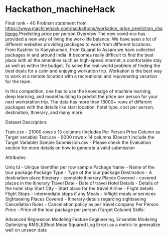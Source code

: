 # Hackathon_machineHack
Final rank - 40
Problem statement from https://www.machinehack.com/hackathons/workation_price_prediction_challenge
Predicting price per person
Overview
The new covid-era has provided a new way of living the work-life balance. We have seen a lot of different websites providing packages to work from different locations. From Kashmir to Kanyakumari, from Gujarat to Assam we have collected packages in and around India. It becomes really difficult to find the best place with all the amenities such as high-speed internet, a comfortable stay as well as within the budget. To solve the real-world problem of finding the best deals for a calm and enjoying workation trip. Workation is the best way to work at a remote location with a recreational and rejuvenating vacation for the team.

In this competition, one has to use the knowledge of machine learning, deep learning, and model building to predict the price per person for your next workstation trip. The data has more than 18000+ rows of different packages with the details like start location, hotel type, cost per person, destination, Itinerary, and many more.

 

Dataset Description:

Train.csv - 21000 rows x 15 columns (Includes Per Person Price Column as Target variable)
Test.csv - 9000 rows x 14 columns (Doesn't include the Target Variable)
Sample Submission.csv - Please check the Evaluation section for more details on how to generate a valid submission
 

Attributes:

Uniq Id - Unique Identifier per row sample
Package Name - Name of the tour package
Package Type - Type of the tour package
Destination - A destination place
Itinerary - complete itinerary
Places Covered - covered places in the itinerary
Travel Date - Date of travel
Hotel Details - Details of the hotel stay
Start City - Start place for the travel
Airline - Flight details
Flight Stops - Intermediate stops if any
Meals - Inflight meals or services
Sightseeing Places Covered - Itinerary details regarding sightseeing
Cancellation Rules - Cancellation policy as per travel company
Per Person Price - Price of the tour package per person (Target Column)
Skills:

Advanced Regression Modeling
Feature Engineering, Ensemble Modeling
Optimizing RMSLE(Root Mean Squared Log Error) as a metric to generalize well on unseen data

